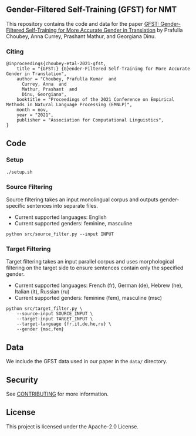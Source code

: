 ## Gender-Filtered Self-Training (GFST) for NMT

This repository contains the code and data for the paper [GFST: Gender-Filtered Self-Training for More Accurate Gender 
in Translation](https://www.amazon.science/publications/gfst-gender-filtered-self-training-for-more-accurate-gender-in-translation) 
by Prafulla Choubey, Anna Currey, Prashant Mathur, and Georgiana Dinu. 

### Citing

```
@inproceedings{choubey-etal-2021-gfst,
    title = "{GFST:} {G}ender-Filtered Self-Training for More Accurate Gender in Translation",
    author = "Choubey, Prafulla Kumar  and
      Currey, Anna  and
      Mathur, Prashant  and
      Dinu, Georgiana",
    booktitle = "Proceedings of the 2021 Conference on Empirical Methods in Natural Language Processing (EMNLP)",
    month = nov,
    year = "2021",
    publisher = "Association for Computational Linguistics",
}
```

## Code

### Setup

`./setup.sh`

### Source Filtering

Source filtering takes an input monolingual corpus and outputs gender-specific sentences into separate files. 
* Current supported languages: English
* Current supported genders: feminine, masculine

`python src/source_filter.py --input INPUT`

### Target Filtering

Target filtering takes an input parallel corpus and uses morphological filtering on the target side to ensure sentences 
contain only the specified gender. 
* Current supported languages: French (fr), German (de), Hebrew (he), Italian (it), Russian (ru)
* Current supported genders: feminine (fem), masculine (msc)

```
python src/target_filter.py \
    --source-input SOURCE_INPUT \
    --target-input TARGET_INPUT \
    --target-language {fr,it,de,he,ru} \
    --gender {msc,fem}
```

## Data

We include the GFST data used in our paper in the `data/` directory. 

## Security

See [CONTRIBUTING](CONTRIBUTING.md#security-issue-notifications) for more information.

## License

This project is licensed under the Apache-2.0 License.

